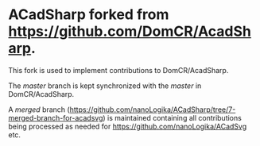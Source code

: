 # ﻿ACadSharp forked from https://github.com/DomCR/AcadSharp.

This fork is used to implement contributions to DomCR/AcadSharp.

The _master_ branch is kept synchronized with the _master_ in DomCR/AcadSharp.

A _merged_ branch (https://github.com/nanoLogika/ACadSharp/tree/7-merged-branch-for-acadsvg) is maintained containing all contributions being processed as needed for https://github.com/nanoLogika/ACadSvg etc.


